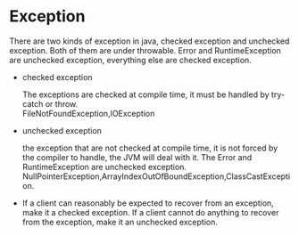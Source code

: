# Exception
There are two kinds of exception in java, checked exception and unchecked exception.
Both of them are under throwable. Error and RuntimeException are unchecked exception,
everything else are checked exception.

- checked exception
    
    The exceptions are checked at compile time, it must be handled by try-catch or 
    throw.  
    FileNotFoundException,IOException
    
- unchecked exception
    
    the exception that are not checked at compile time, it is not forced by the 
    compiler to handle, the JVM will deal with it. The Error and RuntimeException 
    are unchecked exception.  
    NullPointerException,ArrayIndexOutOfBoundException,ClassCastException.
    
- If a client can reasonably be expected to recover from an exception, make it a 
checked exception. If a client cannot do anything to recover from the exception, make
it an unchecked exception.